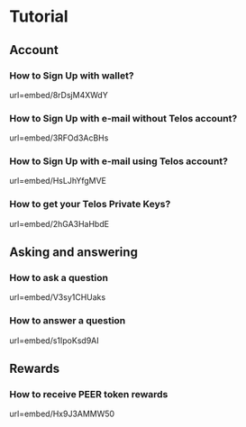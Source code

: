 # Tutorial

## Account

### How to Sign Up with wallet?

url=embed/8rDsjM4XWdY

### How to Sign Up with e-mail without Telos account?

url=embed/3RFOd3AcBHs

### How to Sign Up with e-mail using Telos account?

url=embed/HsLJhYfgMVE

### How to get your Telos Private Keys?

url=embed/2hGA3HaHbdE

## Asking and answering

### How to ask a question

url=embed/V3sy1CHUaks

### How to answer a question

url=embed/s1IpoKsd9AI

## Rewards

### How to receive PEER token rewards

url=embed/Hx9J3AMMW50
